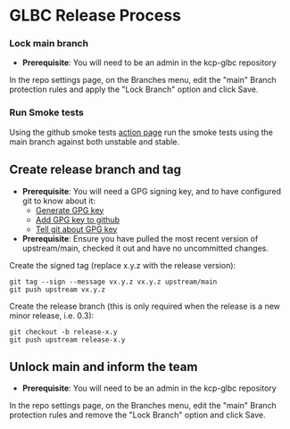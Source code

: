 # GLBC Release Process

### Lock main branch
- **Prerequisite**: You will need to be an admin in the kcp-glbc repository

In the repo settings page, on the Branches menu, edit the "main" Branch protection rules and apply the "Lock Branch" option and click Save.

### Run Smoke tests
Using the github smoke tests [action page](https://github.com/kcp-dev/kcp-glbc/actions/workflows/smoke.yaml) run the smoke tests using the main branch against both unstable and stable.

## Create release branch and tag

- **Prerequisite**: You will need a GPG signing key, and to have configured git to know about it:
  - [Generate GPG key](https://docs.github.com/en/authentication/managing-commit-signature-verification/generating-a-new-gpg-key)
  - [Add GPG key to github](https://docs.github.com/en/authentication/managing-commit-signature-verification/adding-a-gpg-key-to-your-github-account)
  - [Tell git about GPG key](https://docs.github.com/en/authentication/managing-commit-signature-verification/telling-git-about-your-signing-key)
- **Prerequisite**: Ensure you have pulled the most recent version of upstream/main, checked it out and have no uncommitted changes. 

Create the signed tag (replace x.y.z with the release version):
```
git tag --sign --message vx.y.z vx.y.z upstream/main
git push upstream vx.y.z
```

Create the release branch (this is only required when the release is a new minor release, i.e. 0.3):
```
git checkout -b release-x.y
git push upstream release-x.y
```

## Unlock main and inform the team
- **Prerequisite**: You will need to be an admin in the kcp-glbc repository

In the repo settings page, on the Branches menu, edit the "main" Branch protection rules and remove the "Lock Branch" option and click Save.